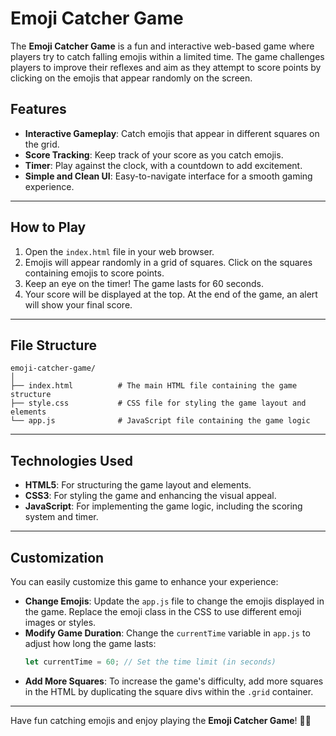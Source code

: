 
# Emoji Catcher Game

The **Emoji Catcher Game** is a fun and interactive web-based game where players try to catch falling emojis within a limited time. The game challenges players to improve their reflexes and aim as they attempt to score points by clicking on the emojis that appear randomly on the screen.


## Features
- **Interactive Gameplay**: Catch emojis that appear in different squares on the grid.
- **Score Tracking**: Keep track of your score as you catch emojis.
- **Timer**: Play against the clock, with a countdown to add excitement.
- **Simple and Clean UI**: Easy-to-navigate interface for a smooth gaming experience.

---

## How to Play
1. Open the `index.html` file in your web browser.
2. Emojis will appear randomly in a grid of squares. Click on the squares containing emojis to score points.
3. Keep an eye on the timer! The game lasts for 60 seconds.
4. Your score will be displayed at the top. At the end of the game, an alert will show your final score.

---

## File Structure
```
emoji-catcher-game/
│
├── index.html          # The main HTML file containing the game structure
├── style.css           # CSS file for styling the game layout and elements
└── app.js              # JavaScript file containing the game logic
```

---

## Technologies Used
- **HTML5**: For structuring the game layout and elements.
- **CSS3**: For styling the game and enhancing the visual appeal.
- **JavaScript**: For implementing the game logic, including the scoring system and timer.

---

## Customization
You can easily customize this game to enhance your experience:
- **Change Emojis**: Update the `app.js` file to change the emojis displayed in the game. Replace the emoji class in the CSS to use different emoji images or styles.
- **Modify Game Duration**: Change the `currentTime` variable in `app.js` to adjust how long the game lasts:
  ```javascript
  let currentTime = 60; // Set the time limit (in seconds)
  ```
- **Add More Squares**: To increase the game's difficulty, add more squares in the HTML by duplicating the square divs within the `.grid` container.

---

Have fun catching emojis and enjoy playing the **Emoji Catcher Game**! 🎉😊